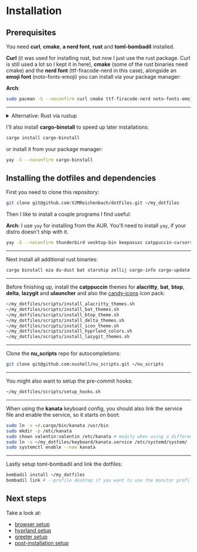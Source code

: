 # Installation

## Prerequisites

You need **curl**, **cmake**, **a nerd font**, **rust** and **toml-bombadil** installed.

**Curl** (it was used for installing rust, but now I just use the rust package. Curl is still used a lot so I kept it in here), **cmake** (some of the rust binaries need cmake) and the **nerd font** (ttf-firacode-nerd in this case), alongside an **emoji font** (noto-fonts-emoji) you can install via your package manager:

**Arch**:

```bash
sudo pacman -S --noconfirm curl cmake ttf-firacode-nerd noto-fonts-emoji toml-bombadil rust
```

______________________________________________________________________

<details>
<summary>Alternative: Rust via rustup</summary>

Alternativly, you can get **Rust** from [rustup](https://rustup.rs/):

```bash
curl --proto '=https' --tlsv1.2 -sSf https://sh.rustup.rs | sh
```

</details>

I'll also install **cargo-binstall** to speed up later installations:

```bash
cargo install cargo-binstall
```

or install it from your package manager:

```bash
yay -S --noconfirm cargo-binstall
```

## Installing the dotfiles and dependencies

First you need to clone this repository:

```bash
git clone git@github.com:VJMReichenbach/dotFiles.git ~/my_dotfiles
```

Then I like to install a couple programs I find useful:

**Arch**: I use `yay` for installing from the AUR. You'll need to install `yay`, if your distro doesn't ship with it.

```bash
yay -S --noconfirm thunderbird vesktop-bin keepassxc catppuccin-cursors-mocha neovim nextcloud-client fzf evince xclip lazygit btop thunar
```

______________________________________________________________________

Next install all additional rust binaries:

```bash
cargo binstall eza du-dust bat starship zellij cargo-info cargo-update nu alacritty git-delta ripgrep rm-improved cargo-mommy kanata
```

______________________________________________________________________

Before finishing up, install the **catppuccin** themes for **alacritty**, **bat**, **btop**, **delta**, **lazygit** and **ulauncher** and also the [candy-icons](https://github.com/EliverLara/candy-icons) icon pack:

```bash
~/my_dotfiles/scripts/install_alacritty_themes.sh
~/my_dotfiles/scripts/install_bat_themes.sh
~/my_dotfiles/scripts/install_btop_theme.sh
~/my_dotfiles/scripts/install_delta_themes.sh
~/my_dotfiles/scripts/install_icon_theme.sh
~/my_dotfiles/scripts/install_hyprland_colors.sh
~/my_dotfiles/scripts/install_lazygit_themes.sh
```

______________________________________________________________________

Clone the **nu_scripts** repo for autocompletions:

```bash
git clone git@github.com:nushell/nu_scripts.git ~/nu_scripts
```

______________________________________________________________________

You might also want to setup the pre-commit hooks:

```bash
~/my_dotfiles/scripts/setup_hooks.sh
```

______________________________________________________________________

When using the **kanata** keyboard config, you should also link the service file and enable the service, so it starts on boot:

```bash
sudo ln -s ~/.cargo/bin/kanata /usr/bin
sudo mkdir -p /etc/kanata
sudo chown valentin:valentin /etc/kanata # modify when using a different user
sudo ln -s ~/my_dotfiles/keyboard/kanata.service /etc/systemd/system/
sudo systemctl enable --now kanata
```

______________________________________________________________________

Lastly setup toml-bombadil and link the dotfiles:

```bash
bombadil install ~/my_dotfiles
bombadil link # --profile desktop if you want to use the monitor profile for my desktop pc
```

## Next steps

Take a look at:

- [browser setup](/docs/browser.md)
- [hyprland setup](/docs/hyprland.md)
- [greeter setup](/docs/greeter.md)
- [post-installation setup](/docs/post-installation.md)

